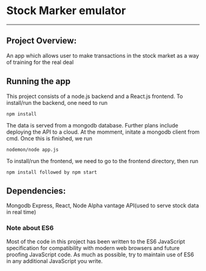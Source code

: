 # Stock Marker emulator
---

## Project Overview: 
 An app which allows user to make transactions in 
 the stock market as a way of training for the real deal
 
 ## Running the app 
  This project consists of a node.js backend and a React.js frontend.
  To install/run the backend,  one need to run  
  ```
npm install
```
  The data is served from a mongodb database. Further plans include deploying the API to a cloud.
  At the momment, initate a mongodb client from cmd. Once this is finished, we run 
  ```
  nodemon/node app.js
  ```
  To install/run the frontend, we need to go to the frontend directory,
   then run 
  ```
  npm install followed by npm start
  ```

## Dependencies:
Mongodb
Express,
React,
Node 
Alpha vantage API(used to serve stock data in real time)
 
### Note about ES6
Most of the code in this project has been written to the ES6 JavaScript specification for compatibility with modern web browsers and future proofing JavaScript code. As much as possible, try to maintain use of ES6 in any additional JavaScript you write. 



